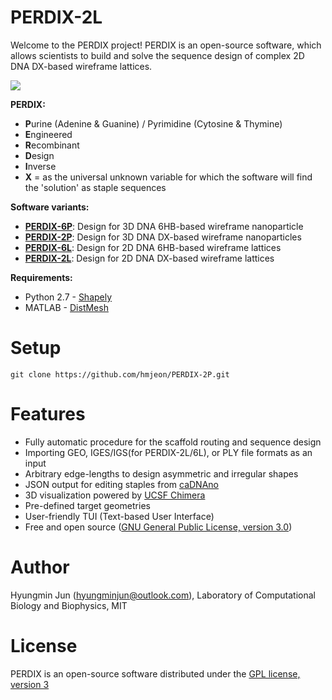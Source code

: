 # PERDIX-2L
Welcome to the PERDIX project! PERDIX is an open-source software, which allows scientists to build and solve the sequence design of complex 2D DNA DX-based wireframe lattices.

<img src = "https://www.dropbox.com/s/y39tvkyyque7e6t/git.jpg?dl=0">


**PERDIX:**
* **P**urine (Adenine & Guanine) / Pyrimidine (Cytosine & Thymine)
* **E**ngineered
* **R**ecombinant
* **D**esign
* **I**nverse
* **X** = as the universal unknown variable for which the software will find the 'solution' as staple sequences

**Software variants:**
* **[PERDIX-6P](https://github.com/hmjeon/PERDIX-6P)**: Design for 3D DNA 6HB-based wireframe nanoparticle
* **[PERDIX-2P](https://github.com/hmjeon/PERDIX-2P)**: Design for 3D DNA DX-based wireframe nanoparticles 
* **[PERDIX-6L](https://github.com/hmjeon/PERDIX-6L)**: Design for 2D DNA 6HB-based wireframe lattices
* **[PERDIX-2L](https://github.com/hmjeon/PERDIX-2L)**: Design for 2D DNA DX-based wireframe lattices

**Requirements:**
* Python 2.7 - [Shapely](https://pypi.org/project/Shapely/)
* MATLAB - [DistMesh](http://persson.berkeley.edu/distmesh/)

# Setup
```git clone https://github.com/hmjeon/PERDIX-2P.git```

# Features
* Fully automatic procedure for the scaffold routing and sequence design
* Importing GEO, IGES/IGS(for PERDIX-2L/6L), or PLY file formats as an input
* Arbitrary edge-lengths to design asymmetric and irregular shapes
* JSON output for editing staples from [caDNAno](http://https://cadnano.org/)
* 3D visualization powered by [UCSF Chimera](https://www.cgl.ucsf.edu/chimera/)
* Pre-defined target geometries
* User-friendly TUI (Text-based User Interface)
* Free and open source ([GNU General Public License, version 3.0](https://www.gnu.org/licenses/gpl-3.0.en.html/))

# Author
Hyungmin Jun (hyungminjun@outlook.com), Laboratory of Computational Biology and Biophysics, MIT

# License
PERDIX is an open-source software distributed under the [GPL license, version 3](https://www.gnu.org/licenses/gpl-3.0.en.html/)
